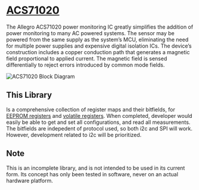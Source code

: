 # [ACS71020](https://www.allegromicro.com/en/products/sense/current-sensor-ics/zero-to-fifty-amp-integrated-conductor-sensor-ics/acs71020)
The Allegro ACS71020 power monitoring IC greatly simplifies
the addition of power monitoring to many AC powered systems.
The sensor may be powered from the same supply as the
system’s MCU, eliminating the need for multiple power supplies
and expensive digital isolation ICs. The device’s construction
includes a copper conduction path that generates a magnetic field
proportional to applied current. The magnetic field is sensed
differentially to reject errors introduced by common mode fields.


![ACS71020 Block Diagram](https://www.allegromicro.com/-/media/images/products/71020/acs71020-block-diagram.jpg)

## This Library
Is a comprehensive collection of register maps and their bitfields, 
for [EEPROM registers](/ACS71020/ACS71020_eeprom.h)
and [volatile registers](/ACS71020/ACS71020_volatile.h). 
When completed, developer would easily be able to get and set all
configurations, and read all measurements. The bitfields are indepedent
of protocol used, so both i2c and SPI will work. However, development
related to i2c will be prioritized.

## Note
This is an incomplete library, and is not intended to be used in
its current form. Its concept has only been tested in software, never on
an actual hardware platform.